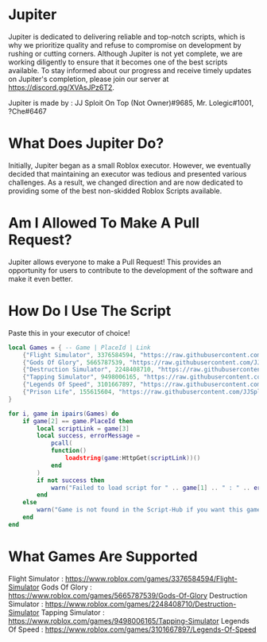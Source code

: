 # Jupiter
Jupiter is dedicated to delivering reliable and top-notch scripts, which is why we prioritize quality and refuse to compromise on development by rushing or cutting corners. Although Jupiter is not yet complete, we are working diligently to ensure that it becomes one of the best scripts available. To stay informed about our progress and receive timely updates on Jupiter's completion, please join our server at https://discord.gg/XVAsJPz6T2.

Jupiter is made by : JJ Sploit On Top (Not Owner)#9685, Mr. Lolegic#1001, ?Che#6467

# What Does Jupiter Do?
Initially, Jupiter began as a small Roblox executor. However, we eventually decided that maintaining an executor was tedious and presented various challenges. As a result, we changed direction and are now dedicated to providing some of the best non-skidded Roblox Scripts available.

# Am I Allowed To Make A Pull Request?
Jupiter allows everyone to make a Pull Request! This provides an opportunity for users to contribute to the development of the software and make it even better.


# How Do I Use The Script
Paste this in your executor of choice! 
```lua
local Games = { -- Game | PlaceId | Link
    {"Flight Simulator", 3376584594, "https://raw.githubusercontent.com/JJSploitOnTop/Jupiter/main/Flight%20Simulator/Script.lua"},
    {"Gods Of Glory", 5665787539, "https://raw.githubusercontent.com/JJSploitOnTop/Jupiter/main/Gods%20Of%20Glory/Script.lua"},
    {"Destruction Simulator", 2248408710, "https://raw.githubusercontent.com/JJSploitOnTop/Jupiter/main/Tapping%20Simulator/Script.lua"},
    {"Tapping Simulator", 9498006165, "https://raw.githubusercontent.com/JJSploitOnTop/Jupiter/main/Tapping%20Simulator/Script.lua"},
    {"Legends Of Speed", 3101667897, "https://raw.githubusercontent.com/JJSploitOnTop/Jupiter/main/Legend%20Of%20Speed/Script.lua"},
    {"Prison Life", 155615604, "https://raw.githubusercontent.com/JJSploitOnTop/Jupiter/main/Prison%20Life/Prison%20Life.lua"}
}

for i, game in ipairs(Games) do
    if game[2] == game.PlaceId then
        local scriptLink = game[3]
        local success, errorMessage =
            pcall(
            function()
                loadstring(game:HttpGet(scriptLink))()
            end
        )
        if not success then
            warn("Failed to load script for " .. game[1] .. " : " .. errorMessage)
        end
    else
        warn("Game is not found in the Script-Hub if you want this game supported leave us suggestions")
    end
end
```

# What Games Are Supported

Flight Simulator : https://www.roblox.com/games/3376584594/Flight-Simulator
Gods Of Glory : https://www.roblox.com/games/5665787539/Gods-Of-Glory
Destruction Simulator : https://www.roblox.com/games/2248408710/Destruction-Simulator
Tapping Simulator : https://www.roblox.com/games/9498006165/Tapping-Simulator
Legends Of Speed : https://www.roblox.com/games/3101667897/Legends-Of-Speed
